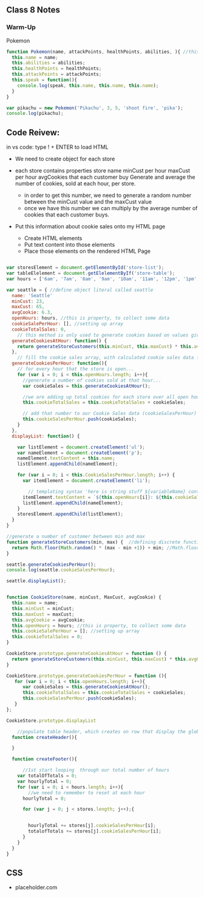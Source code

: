 ## Class 8 Notes


### Warm-Up
Pokemon

```javascript
function Pokemon(name, attackPoints, healthPoints, abilities, ){ //this is a constructor that creates an object 
  this.name = name;
  this.abilities = abilities;
  this.healthPoints = healthPoints;
  this.attackPoints = attackPoints;
  this.speak = function(){
    console.log(speak, this.name, this.name, this.name);
  }
}

var pikachu = new Pokemon('Pikachu', 3, 5, 'shoot fire', 'pika');
console.log(pikachu);

```

## Code Reivew:
in vs code: type ! + ENTER to load HTML

- We need to create object for each store
- each store contains properties 
  store name
  minCust per hour
  maxCust per hour
  avgCookies that each customer buy
Generate and average the number of cookies, sold at each hour, per store.
  - in order to get this number, we need to generate a random number between the minCust value and the maxCust value
  - once we have this number we can multiply by the average number of cookies that each customer buys.

- Put this information about cookie sales onto my HTML page
  - Create HTML elements
  - Put text content into those elements
  - Place those elements on the rendered HTML Page

```javascript 

var storesElement = document.getElementById('store-list');
var tableElelement = document.getElelementByIf('store-table');
var hours = ['6am', '7am', '8am', '9am', '10am', '11am', '12pm', '1pm', '2pm', '3pm', '4pm', '5pm', '6pm', '7pm'];

var seattle = { //define object literal called seattle
  name: 'Seattle'
  minCust: 23,
  maxCust: 65,
  avgCookie: 6.3,
  openHours: hours, //this is property, to collect some data
  cookieSalePerHour: [], //setting up array
  cookieTotalSales: 0,
    // this method is only used to generate cookies based on values given above
  generateCookiesAtHour: function() { 
    return generateStoreCustomers(this.minCust, this.maxCust) * this.avgCookie;
  },
    // fill the cookie sales array, with calculated cookie sales data for each hour that our store is open
  generateCookiesPerHour: function(){
    // for every hour that the store is open...
    for (var i = 0; i < this.openHours.length; i++){
      //generate a number of cookies sold at that hour...
      var cookieSales = this.generateCookiesAtHour();

      //we are adding up total cookies for each store over all open hours
      this.cookieTotalSales = this.cookieTotalSales + cookieSales;

      // add that number to our Cookie Sales data (cookieSalesPerHour)
      this.cookieSalesPerHour.push(cookieSales);
    }
  },
  displayList: function() {

    var listElement = document.createElement('ul');
    var nameElement = document.createElement('p');
    nameElement.textContent = this.name;
    listElement.appendChild(nameElement);

    for (var i = 0; i < this.CookieSalesPerHour.length; i++) {
      var itemElement = document.createElement('li');

        // templating syntax 'here is string stuff ${variableName} continue with string stuff`
      itemElement.textContent = `${this.openHours[i]}: ${this.cookieSalesPerHour[i]}`;
      listElement.appendChild(nameElement);
    }
    storesElement.appendChild(listElement);
  }
}

//generate a number of customer between min and max
function generateStoreCustomers(min, max) {  //defining discrete function logic, the logic applies to just this function
  return Math.floor(Math.random() * (max - min +1)) + min; //Math.floor 
}

seattle.generateCookiesPerHour();
console.log(seattle.cookieSalesPerHour);

seattle.displayList();


function CookieStore(name, minCust, MaxCust, avgCookie) {
  this.name = name;
  this.minCust = minCust;
  this.maxCust = maxCust;
  this.avgCookie = avgCookie;
  this.openHours = hours; //this is property, to collect some data
  this.cookieSalePerHour = []; //setting up array
  this.cookieTotalSales = 0;
}

CookieStore.prototype.generateCookiesAtHour = function () {
  return generateStoreCustomers(this.minCust, this.maxCust) * this.avgCookie;
}

CookieStore.prototype.generateCookiesPerHour = function (){
   for (var i = 0; i < this.openHours.length; i++){
      var cookieSales = this.generateCookiesAtHour();
      this.cookieTotalSales = this.cookieTotalSales + cookieSales;
      this.cookieSalesPerHour.push(cookieSales);
   }
};

CookieStore.prototype.displayList

    //populate table header, which creates on row that display the global for each
  function createHeader(){

  }

  function createFooter(){

      //1st start looping  through our total number of hours
    var totalOfTotals = 0;
    var hourlyTotal = 0;
    for (var i = 0; i < hours.length; i++){
        //we need to remember to reset at each hour
      hourlyTotal = 0;

      for (var j = 0; j < stores.length; j++);{


        hourlyTotal += stores[j].cookieSalesPerHour[i];
        totalofTotals += stores[j].cookieSalesPerHour[i];
      }
    }
  }
}
```


## CSS 

- placeholder.com 